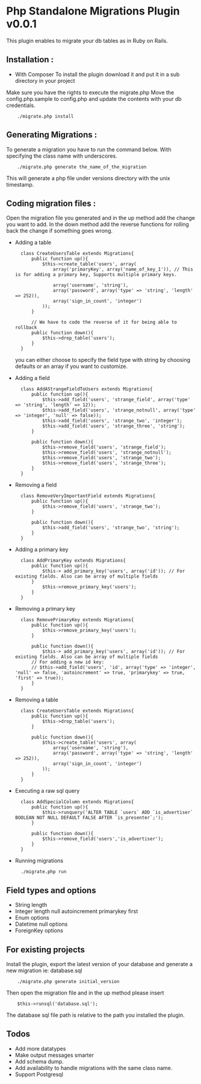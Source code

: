 Php Standalone Migrations Plugin v0.0.1 
================================

This plugin enables to migrate your db tables as in Ruby on Rails. 


Installation : 
-------------------------

* With Composer
To install the plugin download it and put it in a sub directory in your project 

Make sure you have the rights to execute the migrate.php 
Move the config.php.sample to config.php and update the contents with your db credentials.
        
        ./migrate.php install 

Generating Migrations : 
-------------------------

To generate a migration you have to run the command below. With specifying the class name with underscores.

		
		./migrate.php generate the_name_of_the_migration 

This will generate a php file under versions directory with the unix timestamp. 

Coding migration files : 
-------------------------

Open the migration file you generated and in the up method add the change you want to add. In the down method add the reverse functions for rolling back the change if something goes wrong. 

* Adding a table

	 
		class CreateUsersTable extends Migrations{
			public function up(){
				$this->create_table('users', array(
					array('primaryKey', array('name_of_key_1')), // This is for adding a primary key, Supports multiple primary keys. 

					array('username', 'string'),
					array('password', array('type' => 'string', 'length' => 252)),
					array('sign_in_count', 'integer')
				));
			}

			// We have to code the reverse of it for being able to rollback
			public function down(){
				$this->drop_table('users');
			}
		}

  you can either choose to specify the field type with string by choosing defaults or an array if you want to customize.

* Adding a field 
		
		class AddAStrangeFieldToUsers extends Migrations{
			public function up(){
				$this->add_field('users', 'strange_field', array('type' => 'string', 'length' => 12));
				$this->add_field('users', 'strange_notnull', array('type' => 'integer', 'null' => false));
				$this->add_field('users', 'strange_two', 'integer');
				$this->add_field('users', 'strange_three', 'string');
			}

			public function down(){
				$this->remove_field('users', 'strange_field');
				$this->remove_field('users', 'strange_notnull');
				$this->remove_field('users', 'strange_two');
				$this->remove_field('users', 'strange_three');
			}
		}

* Removing a field

        class RemoveVeryImportantField extends Migrations{
	        public function up(){
		        $this->remove_field('users', 'strange_two');
	        }

	        public function down(){
	        	$this->add_field('users', 'strange_two', 'string');
	    	}
        }

* Adding a primary key

        class AddPrimaryKey extends Migrations{
	        public function up(){
	        	$this-> add_primary_key('users', array('id')); // For existing fields. Also can be array of multiple fields
	        }
		        $this->remove_primary_key('users');
	    	}
        }

* Removing a primary key

        class RemovePrimaryKey extends Migrations{
	        public function up(){
		        $this->remove_primary_key('users');
	        }

	        public function down(){
	        	$this-> add_primary_key('users', array('id')); // For existing fields. Also can be array of multiple fields
			// For adding a new id key:
			// $this->add_field('users', 'id', array('type' => 'integer', 'null' => false, 'autoincrement' => true, 'primarykey' => true, 'first' => true));
	    	}
        }

* Removing a table 

		class CreateUsersTable extends Migrations{
			public function up(){
				$this->drop_table('users');
			}

			public function down(){
				$this->create_table('users', array(
					array('username', 'string'),
					array('password', array('type' => 'string', 'length' => 252)),
					array('sign_in_count', 'integer')
				));
			}
		}

* Executing a raw sql query 

		class AddSpecialColumn extends Migrations{
			public function up(){
				$this->runquery('ALTER TABLE `users` ADD `is_advertiser` BOOLEAN NOT NULL DEFAULT FALSE AFTER `is_presenter`;');
			}

			public function down(){
				$this->remove_field('users','is_advertiser');
			}
		}

* Running migrations

        ./migrate.php run 

Field types and options 
-------------------------
* String 
	length
* Integer 
	length 
	null
	autoincrement
	primarykey
	first
* Enum 
	options
* Datetime 
	null 
	options
* ForeignKey 
	options 

For existing projects
-------------------------

Install the plugin, export the latest version of your database and generate a new migration ie: database.sql 
		
		./migrate.php generate initial_version 

Then open the migration file and in the up method please insert 

		$this->runsql('database.sql');

The database sql file path is relative to the path you installed the plugin.

Todos 
-------------------------
* Add more datatypes 
* Make output messages smarter 
* Add schema dump.
* Add availability to handle migrations with the same class name.
* Support Postgresql 